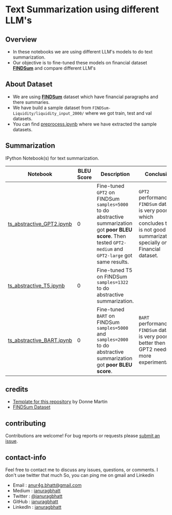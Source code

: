 # Text Summarization using different LLM's

## Overview
* In these notebooks we are using different LLM's models to do text summarization.
* Our objective is to fine-tuned these models on financial dataset **[FINDSum](https://github.com/StevenLau6/FINDSum)** and compare different LLM's


## About Dataset
* We are using **[FINDSum](https://github.com/StevenLau6/FINDSum)** dataset which have financial paragraphs and there summaries.
* We have build a sample dataset from `FINDSum-Liquidity/liquidity_input_2000/` where we got train, test and val datasets.
* You can find [preprocess.ipynb](https://github.com/ianuragbhatt/text-summarization/preprocess.ipynb) where we have extracted the sample datasets.


## Summarization

IPython Notebook(s) for text summarization.

| Notebook | BLEU Score | Description | Conclusion |
|--------------------------------------------------------------------------------------------------------------|-------------------------------------------------------------------------------------------------------------------------------------------------------------------|--------------------------------------------------------------------------------------------------------------|--------------------------------------------------------------------------------------------------------------|
| [ts_abstractive_GPT2.ipynb](https://github.com/ianuragbhatt/text-summarization/blob/main/ts_abstractive_GPT2.ipynb) | 0 | Fine-tuned `GPT2` on FINDSum `samples=5000` to do abstractive summarization got **poor BLEU score**. Then tested `GPT2-medium` and `GPT2-large` got same results.| `GPT2` performance on `FINDSum` dataset is very poor which concludes that it is not good at summarization, specially on Financial dataset.
| [ts_abstractive_T5.ipynb](https://github.com/ianuragbhatt/text-summarization/blob/main/ts_abstractive_T5.ipynb) | 0 | Fine-tuned T5 on FINDSum `samples=1322` to do abstractive summarization.|   |
| [ts_abstractive_BART.ipynb](https://github.com/ianuragbhatt/text-summarization/blob/main/ts_abstractive_BART.ipynb) | 0 | Fine-tuned `BART` on FINDSum `samples=5000` and `samples=2000` to do abstractive summarization got **poor BLEU score**.| `BART` performance on `FINDSum` dataset is very poor but better then GPT2 needs more experimentation.

<!-- ## Extractive

Jupyter Notebooks with Extractive Summarization

| Notebook | Description | BLUE Score |
|--------------------------------------------------------------------------------------------------------------|-------------------------------------------------------------------------------------------------------------------------------------------------------------------|--------------------------------------------------------------------------------------------------------------|
| [ssm-lambda.py](https://github.com/ianuragbhatt/datascience-jupyter-notebooks/blob/master/aws/ssm-lambda.py) | Fetch online SSM instance details using LAMBDA. | 0.00 | -->

## credits

* [Template for this repository](https://github.com/donnemartin/data-science-ipython-notebooks) by Donne Martin
* [FINDSum Dataset](https://github.com/StevenLau6/FINDSum)

## contributing

Contributions are welcome!  For bug reports or requests please [submit an issue](https://github.com/ianuragbhatt/text-summarization/issues).

## contact-info

Feel free to contact me to discuss any issues, questions, or comments. I don't use twitter that much So, you can ping me on gmail and Linkedin

* Email : [anur4g.bhatt@gmail.com](mailto:anur4g.bhatt@gmail.com)
* Medium : [ianuragbhatt](https://ianuragbhatt.medium.com/)
* Twitter : [@ianuragbhatt](https://twitter.com/ianuragbhatt)
* GitHub : [ianuragbhatt](https://github.com/ianuragbhatt)
* LinkedIn : [ianuragbhatt](https://www.linkedin.com/in/ianuragbhatt)
